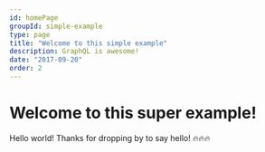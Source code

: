 ```yaml
---
id: homePage
groupId: simple-example
type: page
title: "Welcome to this simple example"
description: GraphQL is awesome!
date: "2017-09-20"
order: 2
---
```


# Welcome to this super example!

Hello world!
Thanks for dropping by to say hello! 🔥🔥🔥
